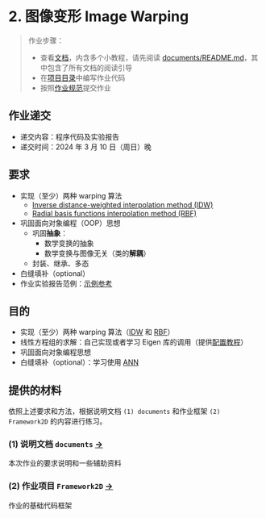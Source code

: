 # 2. 图像变形 Image Warping

> 作业步骤：
> - 查看[文档](documents/README.md)，内含多个小教程，请先阅读 [documents/README.md](documents/README.md)，其中包含了所有文档的阅读引导
> - 在[项目目录](../../Framework2D/)中编写作业代码
> - 按照[作业规范](../README.md)提交作业

## 作业递交

- 递交内容：程序代码及实验报告 
- 递交时间：2024 年 3 月 10 日（周日）晚

## 要求

- 实现（至少）两种 warping 算法
  - [Inverse distance-weighted interpolation method (IDW)](documents/0_IDW.md)
  - [Radial basis functions interpolation method (RBF)](documents/1_RBF.md)
- 巩固面向对象编程（OOP）思想
  - 巩固**抽象**：
    - 数学变换的抽象
    - 数学变换与图像无关（类的**解耦**）
  - 封装、继承、多态
- 白缝填补（optional）
- 作业实验报告范例：[示例参考](https://rec.ustc.edu.cn/share/97ce81a0-dc93-11ee-8634-cbdc421a711c)

## 目的

- 实现（至少）两种 warping 算法（[IDW](documents/0_IDW.md) 和 [RBF](documents/1_RBF.md)）
- 线性方程组的求解：自己实现或者学习 Eigen 库的调用（提供[配置教程](documents/eigen_example/README.md)）
- 巩固面向对象编程思想
- 白缝填补（optional）：学习使用 [ANN](documents/ann_example/README.md)


## 提供的材料

依照上述要求和方法，根据说明文档 `(1) documents` 和作业框架 `(2) Framework2D` 的内容进行练习。

### (1) 说明文档 `documents` [->](documents/) 

本次作业的要求说明和一些辅助资料

### (2) 作业项目 `Framework2D` [->](../../Framework2D/) 

作业的基础代码框架

